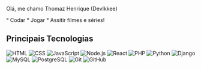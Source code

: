 Olá, me chamo Thomaz Henrique (DevIkkee)


° Codar
° Jogar
° Assitir filmes e séries!


## Principais Tecnologias

![HTML](https://img.shields.io/badge/-HTML-black?style=flat&logo=html5)
![CSS](https://img.shields.io/badge/-CSS-black?style=flat&logo=css3)
![JavaScript](https://img.shields.io/badge/-JavaScript-black?style=flat&logo=javascript)
![Node.js](https://img.shields.io/badge/-Node.js-black?style=flat&logo=node.js)
![React](https://img.shields.io/badge/-React-black?style=flat&logo=react)
![PHP](https://img.shields.io/badge/-PHP-black?style=flat&logo=php)
![Python](https://img.shields.io/badge/-Python-black?style=flat&logo=python)
![Django](https://img.shields.io/badge/-Django-black?style=flat&logo=django)
![MySQL](https://img.shields.io/badge/-MySQL-black?style=flat&logo=mysql)
![PostgreSQL](https://img.shields.io/badge/-PostgreSQL-black?style=flat&logo=postgresql)
![Git](https://img.shields.io/badge/-Git-black?style=flat&logo=git)
![GitHub](https://img.shields.io/badge/-GitHub-black?style=flat&logo=github)
